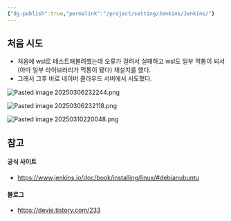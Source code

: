 ```yaml
---
{"dg-publish":true,"permalink":"/project/setting/Jenkins/Jenkins/"}
---
```




## 처음 시도
- 처음에 wsl로 테스트해볼려했는데 오류가 걸려서 실패하고 wsl도 일부 먹통이 되서(아마 일부 라이브러리가 먹통이 됐다) 재설치를 했다.
- 그래서 그후 바로 네이버 클라우드 서버에서 시도했다.

![Pasted image 20250306232244.png](/img/user/Image/Pasted%20image%2020250306232244.png)

![Pasted image 20250306232118.png](/img/user/Image/Pasted%20image%2020250306232118.png)


![Pasted image 20250310220048.png](/img/user/Image/Pasted%20image%2020250310220048.png)


## 참고
#### 공식 사이트
- https://www.jenkins.io/doc/book/installing/linux/#debianubuntu
#### 블로그
- https://devje.tistory.com/233